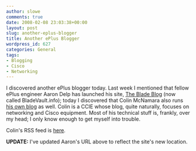 ```yaml
---
author: slowe
comments: true
date: 2008-02-08 23:03:38+00:00
layout: post
slug: another-eplus-blogger
title: Another ePlus Blogger
wordpress_id: 627
categories: General
tags:
- Blogging
- Cisco
- Networking
---
```


I discovered another ePlus blogger today. Last week I mentioned that fellow ePlus engineer Aaron Delp has launched his site, [The Blade Blog](http://bladevault.info/) (now called BladeVault.info); today I discovered that Colin McNamara also runs [his own blog](http://www.colinmcnamara.com/) as well. Colin is a CCIE whose blog, quite naturally, focuses on networking and Cisco equipment. Most of his technical stuff is, frankly, over my head; I only know enough to get myself into trouble.

Colin's RSS feed is [here](http://www.colinmcnamara.com/feed).

**UPDATE:** I've updated Aaron's URL above to reflect the site's new location.
